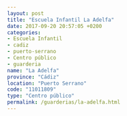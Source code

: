```yaml
---
layout: post
title: "Escuela Infantil La Adelfa"
date: 2017-09-20 20:57:05 +0200
categories:
- Escuela Infantil
- cadiz
- puerto-serrano
- Centro público
- guarderia
name: "La Adelfa"
province: "Cádiz"
location: "Puerto Serrano"
code: "11011809"
type: "Centro público"
permalink: /guarderias/la-adelfa.html
---
```

